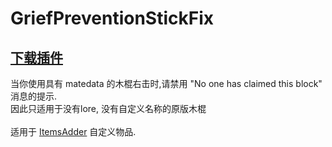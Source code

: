 # GriefPreventionStickFix

## [下载插件](https://www.spigotmc.org/resources/griefpreventionstickfix.76015/)

 当你使用具有 matedata 的木棍右击时,请禁用 "No one has claimed this block" 消息的提示.\
 因此只适用于没有lore, 没有自定义名称的原版木棍\
\
 适用于 [ItemsAdder](https://www.spigotmc.org/resources/%E2%9C%85must-have%E2%9C%85-itemsadder%E2%9C%A8-custom-items-huds-guis-textures-3dmodels-emojis-blocks-wings-hats.73355/) 自定义物品.
